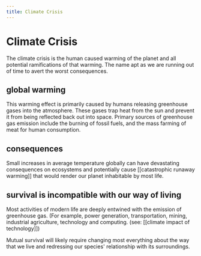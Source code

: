 ```yaml
---
title: Climate Crisis
---
```

# Climate Crisis
The climate crisis is the human caused warming of the planet and all potential ramifications of that warming. The name apt as we are running out of time to avert the worst consequences. 

## global warming
This warming effect is primarily caused by humans releasing greenhouse gases into the atmosphere. These gases trap heat from the sun and prevent it from being reflected back out into space. Primary sources of greenhouse gas emission include the burning of fossil fuels, and the mass farming of meat for human consumption. 

## consequences
Small increases in average temperature globally can have devastating consequences on ecosystems and potentially cause [[catastrophic runaway warming]] that would render our planet inhabitable by most life.

## survival is incompatible with our way of living
Most activities of modern life are deeply entwined with the emission of greenhouse gas. (For example, power generation,  transportation, mining, industrial agriculture, technology and computing. (see: [[climate impact of technology]]) 

Mutual survival will likely require changing most everything about the way that we live and redressing our species' relationship with its surroundings.